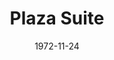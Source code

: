 ---
title: Plaza Suite
date: 1972-11-24
closing_date: 1972-12-09
layout: productions
featured_image:
image_caption:
image_credit:
playbill:
Theatre: Theatre Jacksonville
Venue: Little Theatre
cast:
- Bellboy: Bill Morse
- Karen Nash: Mardie Kelly
- Sam Nash: Roby Robson
- Jean McCormack: Kathy Grimes
- Jesse Kiplinger: John Tilford
- Muriel Tate: Kathy Grimes
- Norma Hubley: Sabina Meyer
- Roy Hubley: Norman Howard
- Borden Eisler: John Tilford
- Mimsey Hubley: Kathy Grimes
crew:
- Director: Robert Knowles
- Scene Design: Hal Henderson
- Stage Manager: Wayne Wofford
- Lighting: Bob Barnes
- Sound: Melinda Barnes
- Properties:
  - Margaret Winstead
  - Laurie Kaden
  - Connie McClure
  - Doug Thomas
- Set Construction:
  - Bill Bacon
  - John Eichenlaub
  - Bob Ladd
  - Jean Mortensen
  - Sharon O'Connel
  - Kathleen O'Connor
- Costumes:
  - Gert Berman
  - Mary Coyle
- Make-up:
  - Norman Howard
  - Melinda Barnes
- Box Office:
  - Ann Dubow
  - Gert Berman
  - Esta Rosenson
external_links:
---